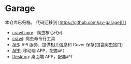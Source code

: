 # Garage

本仓库已归档。
代码迁移到 [https://github.com/jav-garage][1]

- [crawl core][2] : 爬虫核心代码
- [crawl][3]: 爬虫命令行工具
- [API][4]: API 服务，提供相关信息和 Cover 保存(包含爬虫接口)
- [APP][5]: 移动端 APP，配套`API`
- [Desktop][6]: 桌面端 APP，配套`API`

[1]: https://github.com/jav-garage
[2]: https://github.com/jav-garage/crawl_core
[3]: https://github.com/jav-garage/crawl
[4]: https://github.com/jav-garage/api
[5]: https://github.com/jav-garage/app
[6]: https://github.com/jav-garage/desktop
